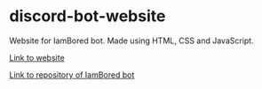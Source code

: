 # discord-bot-website
Website for IamBored bot. Made using HTML, CSS and JavaScript.
  
    
[Link to website](https://iamboredbot.netlify.app/)
  
[Link to repository of IamBored bot](https://github.com/tanvee09/discord-bot)
